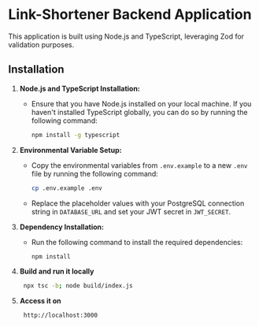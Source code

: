 # Link-Shortener Backend Application

This application is built using Node.js and TypeScript, leveraging Zod for validation purposes.

## Installation

1. **Node.js and TypeScript Installation:**  
    - Ensure that you have Node.js installed on your local machine. If you haven't installed TypeScript globally, you can do so by running the following command:
       ```bash
       npm install -g typescript

2. **Environmental Variable Setup:**  
    - Copy the environmental variables from `.env.example` to a new `.env` file  by running the following command:
       ```bash
       cp .env.example .env
   - Replace the placeholder values with your PostgreSQL connection string in `DATABASE_URL` and set your JWT secret in `JWT_SECRET`.

3. **Dependency Installation:**  
   - Run the following command to install the required dependencies:
      ```bash
      npm install

4. **Build and run it locally**  
     ```bash
      npx tsc -b; node build/index.js
     
5. **Access it on**  
     ```bash
      http://localhost:3000 
